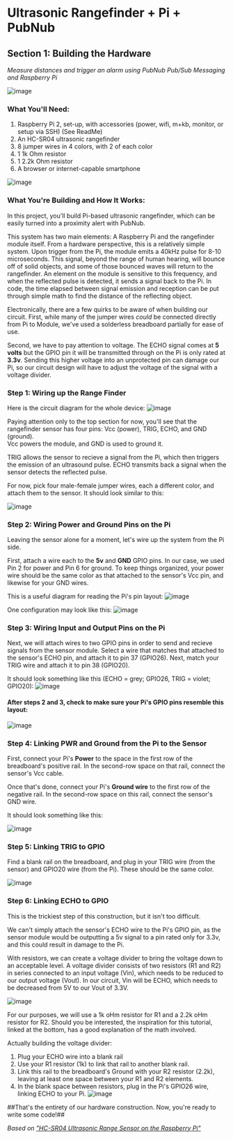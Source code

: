 # Ultrasonic Rangefinder + Pi  + PubNub
## Section 1: Building the Hardware 
*Measure distances and trigger an alarm using PubNub Pub/Sub Messaging and Raspberry Pi*

![image](https://github.com/pubnub/workshop-raspberrypi/blob/master/images/Rangefinder%20Images/Rangefinder.Full%20View.jpg)

### What You'll Need:

1. Raspberry Pi 2, set-up, with accessories (power, wifi, m+kb, monitor, or setup via SSH) (See ReadMe)
2. An HC-SR04 ultrasonic rangefinder
3. 8 jumper wires in 4 colors, with 2 of each color 
4. 1 1k Ohm resistor
5. 1 2.2k Ohm resistor
5. A browser or internet-capable smartphone 

![image](https://github.com/pubnub/workshop-raspberrypi/blob/master/images/Rangefinder%20Images/Rangefinder.Step%200.jpg?raw=true)
### What You're Building and How It Works:

In this project, you'll build Pi-based ultrasonic rangefinder, which can be easily turned into a proximity alert with PubNub.

This system has two main elements: A Raspberry Pi and the rangefinder module itself. From a hardware perspective, this is a relatively simple system. Upon trigger from the Pi, the module emits a 40kHz pulse for 8-10 microseconds. This signal, beyond the range of human hearing, will bounce off of solid objects, and some of those bounced waves will return to the rangefinder. An element on the module is sensitive to this frequency, and when the reflected pulse is detected, it sends a signal back to the Pi. In code, the time elapsed between signal emission and reception can be put through simple math to find the distance of the reflecting object.

Electronically, there are a few quirks to be aware of when building our circuit. First, while many of the jumper wires *could* be connected directly from Pi to Module, we've used a solderless breadboard partially for ease of use.

Second, we have to pay attention to voltage. The ECHO signal comes at **5 volts** but the GPIO pin it will be transmitted through on the Pi is only rated at **3.3v**. Sending this higher voltage into an unprotected pin can damage our Pi, so our circuit design will have to adjust the voltage of the signal with a voltage divider.

### Step 1: Wiring up the Range Finder

Here is the circuit diagram for the whole device:
![image](https://www.modmypi.com/image/data/tutorials/hc-sr04/hc-sr04-tut-2.png)

Paying attention only to the top section for now, you'll see that the rangefinder sensor has four pins: Vcc (power), TRIG, ECHO, and GND  (ground).  
Vcc powers the module, and GND is used to ground it. 

TRIG allows the sensor to recieve a signal from the Pi, which then triggers the emission of an ultrasound pulse.
ECHO transmits back a signal when the sensor detects the reflected pulse. 

For now, pick four male-female jumper wires, each a different color, and attach them to the sensor. It should look similar to this: 

![image](https://github.com/pubnub/workshop-raspberrypi/blob/master/images/Rangefinder%20Images/Rangefinder%20Labeled.jpg)

### Step 2: Wiring Power and Ground Pins on the Pi 

Leaving the sensor alone for a moment, let's wire up the system from the Pi side. 

First, attach a wire each to the **5v** and **GND** GPIO pins. In our case, we used Pin 2 for power and Pin 6 for ground. To keep things organized, your power wire should be the same color as that attached to the sensor's Vcc pin, and likewise for your GND wires. 

This is a useful diagram for reading the Pi's pin layout: 
![image](http://www.raspberrypi-spy.co.uk/wp-content/uploads/2012/06/Raspberry-Pi-GPIO-Layout-Model-B-Plus-rotated-2700x900-1024x341.png)

One configuration may look like this: 
![image](https://github.com/pubnub/workshop-raspberrypi/blob/master/images/Rangefinder%20Images/Rangefinder.Step%202.jpg)

### Step 3: Wiring Input and Output Pins on the Pi

Next, we will attach wires to two GPIO pins in order to send and recieve signals from the sensor module. 
Select a wire that matches that attached to the sensor's ECHO pin, and attach it to pin 37 (GPIO26). Next, match your TRIG wire and attach it to pin 38 (GPIO20).

It should look something like this (ECHO = grey; GPIO26, TRIG = violet; GPIO20):
![image](https://github.com/pubnub/workshop-raspberrypi/blob/master/images/Rangefinder%20Images/Rangefinder.Step%203.jpg)

#### After steps 2 and 3, check to make sure your Pi's GPIO pins resemble this layout:
![image](https://github.com/pubnub/workshop-raspberrypi/blob/master/images/Rangefinder%20Images/Rangefinder.Step%202+3.jpg?raw=true)

### Step 4: Linking PWR and Ground from the Pi to the Sensor 

First, connect your Pi's **Power** to the space in the first row of the breadboard's positive rail. In the second-row space on that rail, connect the sensor's Vcc cable. 

Once that's done, connect your Pi's **Ground wire** to the first row of the negative rail. In the second-row space on this rail, connect the sensor's GND wire. 

It should look something like this: 

![image](https://github.com/pubnub/workshop-raspberrypi/blob/master/images/Rangefinder%20Images/Rangefinder.Step%205.jpg)

### Step 5: Linking TRIG to GPIO

Find a blank rail on the breadboard, and plug in your TRIG wire (from the sensor) and GPIO20 wire (from the Pi). These should be the same color. 

![image](https://github.com/pubnub/workshop-raspberrypi/blob/master/images/Rangefinder%20Images/Rangefinder.Step%206.jpg)

### Step 6: Linking ECHO to GPIO

This is the trickiest step of this construction, but it isn't too difficult.

We can't simply attach the sensor's ECHO wire to the Pi's GPIO pin, as the sensor module would be outputting a 5v signal to a pin rated only for 3.3v, and this could result in damage to the Pi.

With resistors, we can create a voltage divider to bring the voltage down to an acceptable level.
A voltage divider consists of two resistors (R1 and R2) in series connected to an input voltage (Vin), which needs to be reduced to our output voltage (Vout). In our circuit, Vin will be ECHO, which needs to be decreased from 5V to our Vout of 3.3V.

![image](https://www.modmypi.com/image/data/tutorials/hc-sr04/hc-sr04-tut-1.png)

For our purposes, we will use a 1k oHm resistor for R1 and a 2.2k oHm resistor for R2. Should you be interested, the inspiration for this tutorial, linked at the bottom, has a good explanation of the math involved.  

Actually building the voltage divider:
  1. Plug your ECHO wire into a blank rail
  2. Use your R1 resistor (1k) to link that rail to another blank rail. 
  3. Link this rail to the breadboard's Ground with your R2 resistor (2.2k), leaving at least one space between your R1 and R2 elements. 
  4. In the blank space between resistors, plug in the Pi's GPIO26 wire, linking ECHO to your Pi. 
![image](https://github.com/pubnub/workshop-raspberrypi/blob/master/images/Rangefinder%20Images/Rangefinder.Step%207c.jpg?raw=true)


##That's the entirety of our hardware construction. Now, you're ready to write some code!##

*Based on ["HC-SR04 Ultrasonic Range Sensor on the Raspberry Pi"](http://www.modmypi.com/blog/hc-sr04-ultrasonic-range-sensor-on-the-raspberry-pi)*
